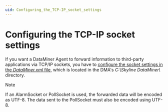 ```yaml
---
uid: Configuring_the_TCP-IP_socket_settings
---
```


# Configuring the TCP-IP socket settings

If you want a DataMiner Agent to forward information to third-party applications via TCP/IP sockets, you have to [configure the socket settings in the *DataMiner.xml* file](xref:Configuring_the_necessary_tags_in_DataMiner_xml), which is located in the DMA's *C:\\Skyline DataMiner\\* directory.

> [!NOTE]
> If an AlarmSocket or PollSocket is used, the forwarded data will be encoded as UTF-8. The data sent to the PollSocket must also be encoded using UTF-8.
